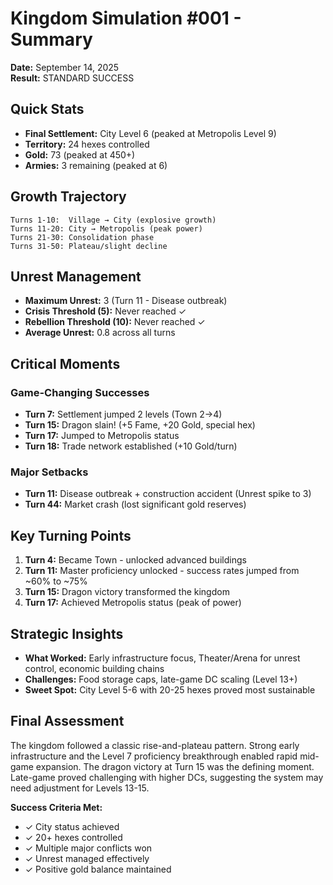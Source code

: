 # Kingdom Simulation #001 - Summary

**Date:** September 14, 2025  
**Result:** STANDARD SUCCESS

## Quick Stats
- **Final Settlement:** City Level 6 (peaked at Metropolis Level 9)
- **Territory:** 24 hexes controlled
- **Gold:** 73 (peaked at 450+)
- **Armies:** 3 remaining (peaked at 6)

## Growth Trajectory
```
Turns 1-10:  Village → City (explosive growth)
Turns 11-20: City → Metropolis (peak power)
Turns 21-30: Consolidation phase
Turns 31-50: Plateau/slight decline
```

## Unrest Management
- **Maximum Unrest:** 3 (Turn 11 - Disease outbreak)
- **Crisis Threshold (5):** Never reached ✓
- **Rebellion Threshold (10):** Never reached ✓
- **Average Unrest:** 0.8 across all turns

## Critical Moments

### Game-Changing Successes
- **Turn 7:** Settlement jumped 2 levels (Town 2→4)
- **Turn 15:** Dragon slain! (+5 Fame, +20 Gold, special hex)
- **Turn 17:** Jumped to Metropolis status
- **Turn 18:** Trade network established (+10 Gold/turn)

### Major Setbacks
- **Turn 11:** Disease outbreak + construction accident (Unrest spike to 3)
- **Turn 44:** Market crash (lost significant gold reserves)

## Key Turning Points
1. **Turn 4:** Became Town - unlocked advanced buildings
2. **Turn 11:** Master proficiency unlocked - success rates jumped from ~60% to ~75%
3. **Turn 15:** Dragon victory transformed the kingdom
4. **Turn 17:** Achieved Metropolis status (peak of power)

## Strategic Insights
- **What Worked:** Early infrastructure focus, Theater/Arena for unrest control, economic building chains
- **Challenges:** Food storage caps, late-game DC scaling (Level 13+)
- **Sweet Spot:** City Level 5-6 with 20-25 hexes proved most sustainable

## Final Assessment
The kingdom followed a classic rise-and-plateau pattern. Strong early infrastructure and the Level 7 proficiency breakthrough enabled rapid mid-game expansion. The dragon victory at Turn 15 was the defining moment. Late-game proved challenging with higher DCs, suggesting the system may need adjustment for Levels 13-15.

**Success Criteria Met:**
- ✓ City status achieved
- ✓ 20+ hexes controlled  
- ✓ Multiple major conflicts won
- ✓ Unrest managed effectively
- ✓ Positive gold balance maintained
